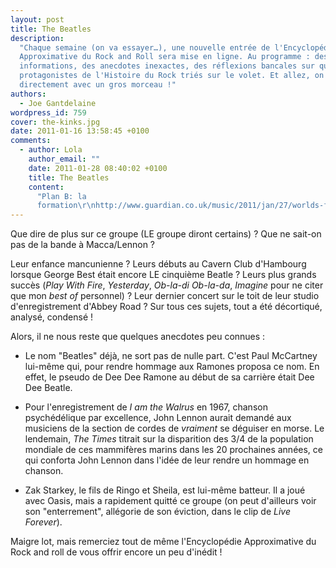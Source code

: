 ```yaml
---
layout: post
title: The Beatles
description:
  "Chaque semaine (on va essayer…), une nouvelle entrée de l'Encyclopédie
  Approximative du Rock and Roll sera mise en ligne. Au programme : des fausses
  informations, des anecdotes inexactes, des réflexions bancales sur quelques
  protagonistes de l'Histoire du Rock triés sur le volet. Et allez, on commence
  directement avec un gros morceau !"
authors:
  - Joe Gantdelaine
wordpress_id: 759
cover: the-kinks.jpg
date: 2011-01-16 13:58:45 +0100
comments:
  - author: Lola
    author_email: ""
    date: 2011-01-28 08:40:02 +0100
    title: The Beatles
    content:
      "Plan B: la
      formation\r\nhttp://www.guardian.co.uk/music/2011/jan/27/worlds-first-beatles-graduate"
---
```


Que dire de plus sur ce groupe (LE groupe diront certains) ? Que ne sait-on pas
de la bande à Macca/Lennon ?

Leur enfance mancunienne ? Leurs débuts au Cavern Club d'Hambourg lorsque George
Best était encore LE cinquième Beatle ? Leurs plus grands succès (_Play With
Fire_, _Yesterday_, _Ob-la-di Ob-la-da_, _Imagine_ pour ne citer que mon _best
of_ personnel) ? Leur dernier concert sur le toit de leur studio
d'enregistrement d'Abbey Road ? Sur tous ces sujets, tout a été décortiqué,
analysé, condensé !

Alors, il ne nous reste que quelques anecdotes peu connues :

- Le nom "Beatles" déjà, ne sort pas de nulle part. C'est Paul McCartney
  lui-même qui, pour rendre hommage aux Ramones proposa ce nom. En effet, le
  pseudo de Dee Dee Ramone au début de sa carrière était Dee Dee Beatle.

- Pour l'enregistrement de _I am the Walrus_ en 1967, chanson psychédélique par
  excellence, John Lennon aurait demandé aux musiciens de la section de cordes
  de _vraiment_ se déguiser en morse. Le lendemain, _The Times_ titrait sur la
  disparition des 3/4 de la population mondiale de ces mammifères marins dans
  les 20 prochaines années, ce qui conforta John Lennon dans l'idée de leur
  rendre un hommage en chanson.

- Zak Starkey, le fils de Ringo et Sheila, est lui-même batteur. Il a joué avec
  Oasis, mais a rapidement quitté ce groupe (on peut d'ailleurs voir son
  "enterrement", allégorie de son éviction, dans le clip de _Live Forever_).

Maigre lot, mais remerciez tout de même l'Encyclopédie Approximative du Rock and
roll de vous offrir encore un peu d'inédit !
